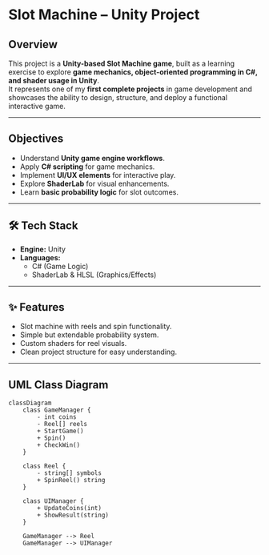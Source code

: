 #  Slot Machine – Unity Project  

##  Overview  
This project is a **Unity-based Slot Machine game**, built as a learning exercise to explore **game mechanics, object-oriented programming in C#, and shader usage in Unity**.  
It represents one of my **first complete projects** in game development and showcases the ability to design, structure, and deploy a functional interactive game.  

---

##  Objectives  
- Understand **Unity game engine workflows**.  
- Apply **C# scripting** for game mechanics.  
- Implement **UI/UX elements** for interactive play.  
- Explore **ShaderLab** for visual enhancements.  
- Learn **basic probability logic** for slot outcomes.  

---

## 🛠️ Tech Stack  
- **Engine:** Unity  
- **Languages:**  
  - C# (Game Logic)  
  - ShaderLab & HLSL (Graphics/Effects)  

---

## ✨ Features  
-  Slot machine with reels and spin functionality.  
-  Simple but extendable probability system.  
-  Custom shaders for reel visuals.  
-  Clean project structure for easy understanding.  

---

## UML Class Diagram  

```mermaid
classDiagram
    class GameManager {
        - int coins
        - Reel[] reels
        + StartGame()
        + Spin()
        + CheckWin()
    }

    class Reel {
        - string[] symbols
        + SpinReel() string
    }

    class UIManager {
        + UpdateCoins(int)
        + ShowResult(string)
    }

    GameManager --> Reel
    GameManager --> UIManager
